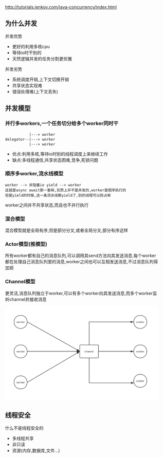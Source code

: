 http://tutorials.jenkov.com/java-concurrency/index.html

## 为什么并发
并发优势
- 更好的利用多核cpu
- 等待io时干别的
- 天然逻辑并发的任务分割更优雅

并发劣势
- 系统调度开销,上下文切换开销
- 共享状态实现难
- 错误处理难(上下文丢失)

## 并发模型

### 并行多workers,一个任务切分给多个worker同时干
```
           |---> worker
delegator--|---> worker
           |---> worker
```
- 优点:利用多核,等待io时别的线程调度上来继续工作
- 缺点:多线程通信,共享状态困难,竞争,死锁问题

### 顺序多worker,流水线模型

```
worker --> 非阻塞io yield --> worker
这就是async await那一套嘛,实质上并不是并发的,worker是顺序执行的
但是yield的时候,这一条流水线都yield了,别的线程可以抢占嘛
```
worker之间并不共享状态,而且也不并行执行


### 混合模型

混合模型就是全局有序,但是部分分叉,或者全局分叉,部分有序这样

### Actor模型(推模型)

所有worker都有自己的消息队列,可以调用其send方法向其发送消息,每个worker都在处理自己消息队列里的消息,worker之间也可以互相发送消息,不过消息队列得加锁

### Channel模型
更灵活,消息队列独立于worker,可以有多个worker向其发送消息,而多个worker监听channel并接收消息

![Image text](channel模型.png)

## 线程安全
什么不是线程安全的
- 多线程共享
- 非只读
- 资源(内存,数据库,文件...)

